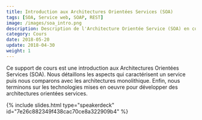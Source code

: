 ```yaml
---
title: Introduction aux Architectures Orientées Services (SOA)
tags: [SOA, Service web, SOAP, REST]
image: /images/soa_intro.png
description: Description de l'Architecture Orientée Service (SOA) en comparant avec les architectures monolithiques et enfin présentation des solutions technologiques pour la mise en oeuvre de ce type d'architecture logicielle.
category: Cours
date: 2018-05-20
update: 2018-04-30
weight: 1
---
```


Ce support de cours est une introduction aux Architectures Orientées Services (SOA). Nous détaillons les aspects qui caractérisent un service puis nous comparons avec les architectures monolithique. Enfin, nous terminons sur les technologies mises en oeuvre pour développer des architectures orientées services.

{% include slides.html type="speakerdeck" id="7e26c882349f438cac70ce8a322909b4" %}
